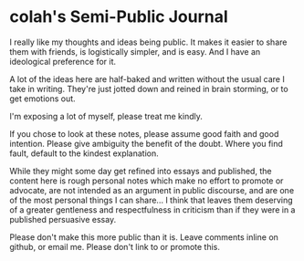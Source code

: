 colah's Semi-Public Journal
===========================

I really like my thoughts and ideas being public. It makes it easier to share them with friends, is logistically simpler, and is easy. And I have an ideological preference for it.

A lot of the ideas here are half-baked and written without the usual care I take in writing. They're just jotted down and reined in brain storming, or to get emotions out.

I'm exposing a lot of myself, please treat me kindly.

If you chose to look at these notes, please assume good faith and good intention. Please give ambiguity the benefit of the doubt. Where you find fault, default to the kindest explanation.

While they might some day get refined into essays and published, the content here is rough personal notes which  make no effort to promote or advocate, are not intended as an argument in public discourse, and are one of the most personal things I can share... I think that leaves them deserving of a greater gentleness and respectfulness in criticism than if they were in a published persuasive essay.

Please don't make this more public than it is. Leave comments inline on github, or email me. Please don't link to or promote this.


